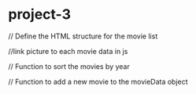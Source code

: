 # project-3




// Define the HTML structure for the movie list

//link picture to each movie data in js 


// Function to sort the movies by year

 

// Function to add a new movie to the movieData object



